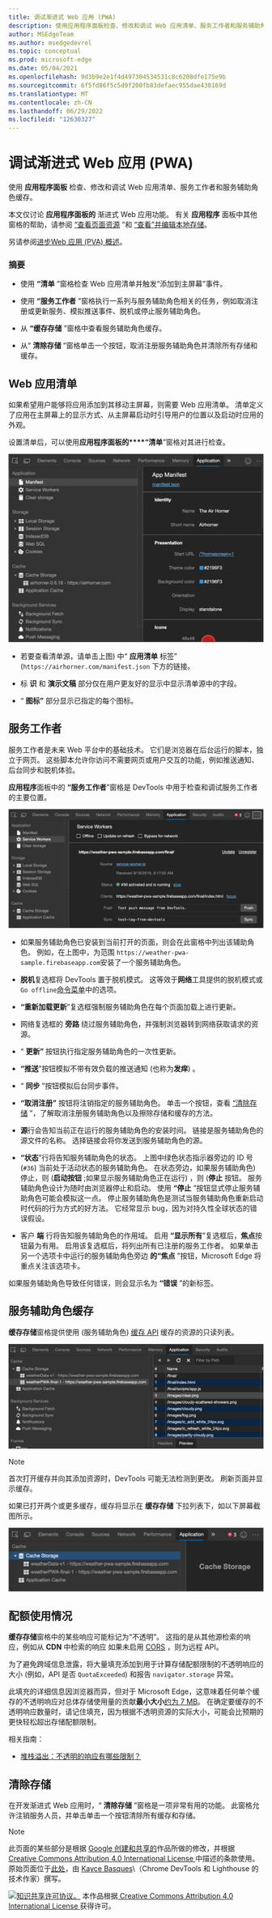 ```yaml
---
title: 调试渐进式 Web 应用 (PWA)
description: 使用应用程序面板检查、修改和调试 Web 应用清单、服务工作者和服务辅助角色缓存。
author: MSEdgeTeam
ms.author: msedgedevrel
ms.topic: conceptual
ms.prod: microsoft-edge
ms.date: 05/04/2021
ms.openlocfilehash: 9d3b9e2e1f4d497304534531c8c6208dfe175e9b
ms.sourcegitcommit: 6f5fd86f5c5d9f200fb83defaec955dae438169d
ms.translationtype: MT
ms.contentlocale: zh-CN
ms.lasthandoff: 06/29/2022
ms.locfileid: "12630327"
---
```

<!-- Copyright Kayce Basques

   Licensed under the Apache License, Version 2.0 (the "License");
   you may not use this file except in compliance with the License.
   You may obtain a copy of the License at

       https://www.apache.org/licenses/LICENSE-2.0

   Unless required by applicable law or agreed to in writing, software
   distributed under the License is distributed on an "AS IS" BASIS,
   WITHOUT WARRANTIES OR CONDITIONS OF ANY KIND, either express or implied.
   See the License for the specific language governing permissions and
   limitations under the License.  -->
# <a name="debug-progressive-web-apps-pwas"></a>调试渐进式 Web 应用 (PWA)

使用 **应用程序面板** 检查、修改和调试 Web 应用清单、服务工作者和服务辅助角色缓存。

本文仅讨论 **应用程序面板的** 渐进式 Web 应用功能。  有关 **应用程序** 面板中其他窗格的帮助，请参阅 [“查看页面资源](../resources/index.md) ”和 [“查看”并编辑本地存储](../storage/localstorage.md)。

另请参阅[进步Web 应用 (PVA) 概述](../../progressive-web-apps-chromium/index.md)。

### <a name="summary"></a>摘要

*  使用 **“清单** ”窗格检查 Web 应用清单并触发“添加到主屏幕”事件。

*  使用 **“服务工作者** ”窗格执行一系列与服务辅助角色相关的任务，例如取消注册或更新服务、模拟推送事件、脱机或停止服务辅助角色。

*  从 **“缓存存储** ”窗格中查看服务辅助角色缓存。

*  从“ **清除存储** ”窗格单击一个按钮，取消注册服务辅助角色并清除所有存储和缓存。


<!-- ====================================================================== -->
## <a name="web-app-manifest"></a>Web 应用清单

如果希望用户能够将应用添加到其移动主屏幕，则需要 Web 应用清单。  清单定义了应用在主屏幕上的显示方式、从主屏幕启动时引导用户的位置以及启动时应用的外观。

<!--Related Guides:

* [Improve user experiences with a Web App Manifest](/web/fundamentals/web-app-manifest)
* [Using App Install Banners](/web/fundamentals/app-install-banners)  -->

<!--TODO:  Link to sections when available. -->

设置清单后，可以使用**应用程序面板的****“清单**”窗格对其进行检查。

![清单窗格。](../media/manifest-pane.msft.png)

*  若要查看清单源，请单击上图) 中“ **应用清单** 标签” (`https://airhorner.com/manifest.json` 下方的链接。
<!-- *  Click the **Add to homescreen** button to simulate an Add to Homescreen event.  Check out the next section for more information.  -->

*  标 **识** 和 **演示文稿** 部分仅在用户更友好的显示中显示清单源中的字段。

*  “ **图标”** 部分显示已指定的每个图标。

<!--### Simulate Add to Homescreen events  -->

<!--A web app may only be added to a homescreen when the site is visited at least twice, with at least five minutes between visits.  While developing or debugging your Add to Homescreen workflow, the criteria is potentially inconvenient.
The **Add to homescreen** button on the **App Manifest** pane lets you simulate Add to Homescreen events whenever you want.  -->

<!--You can test out this feature with the [Microsoft I/O 2016 progressive web app](https://events.alpahabet.com/io2016/), which has proper support for Add to Homescreen.  Choosing on **Add to Homescreen** while the app is open prompts Microsoft Edge to display the "add this site to your shelf" banner, which is the desktop equivalent of the "add to homescreen" banner for mobile devices.  -->

<!--
![Add to desktop shelf.](../media/io.msft.png)
-->

<!--
> [!Tip]
> Keep the **Console** drawer open while simulating Add to Homescreen events.  The Console tells you if your manifest has any issues and logs other information about the Add to Homescreen lifecycle.  -->

<!--The **Add to Homescreen** feature cannot yet simulate the workflow for mobile devices.  Notice how the "add to shelf" prompt was triggered in the screenshot above, even though DevTools is in Device Mode (Device Emulation).  However, if you can successfully add your app to your desktop shelf, then it works for mobile, too.  -->

<!-- TODO: Rework content after sample app is created. -->

<!--If you want to test out the genuine mobile experience, you can connect a real mobile device to DevTools via [remote debugging](/debug/remote-debugging/remote-debugging), and then click the **Add to Homescreen** button (on DevTools) to trigger the "add to homescreen" prompt on the connected mobile device.  -->

<!--TODO:  Link Debug "remote debugging" sections when available. -->


<!-- ====================================================================== -->
## <a name="service-workers"></a>服务工作者

服务工作者是未来 Web 平台中的基础技术。  它们是浏览器在后台运行的脚本，独立于网页。  这些脚本允许你访问不需要网页或用户交互的功能，例如推送通知、后台同步和脱机体验。

<!--Related Guides:

* [Intro to Service Workers](/web/fundamentals/primers/service-worker)
* [Push Notifications: Timely, Relevant, and Precise](/web/fundamentals/push-notifications)  -->

<!-- [How Push Works](/web/fundamentals/push-notifications/how-push-works) -->

<!--TODO:  Link to sections when available. -->

**应用程序**面板中的 **“服务工作者**”窗格是 DevTools 中用于检查和调试服务工作者的主要位置。

![“服务辅助角色”窗格。](../media/service-workers-pane.msft.png)

*  如果服务辅助角色已安装到当前打开的页面，则会在此窗格中列出该辅助角色。  例如，在上图中，为范围 `https://weather-pwa-sample.firebaseapp.com`安装了一个服务辅助角色。

*  **脱机**复选框将 DevTools 置于脱机模式。  这等效于**网络**工具提供的脱机模式或`Go offline`[命令菜单](../command-menu/index.md)中的选项。

*  **“重新加载更新**”复选框强制服务辅助角色在每个页面加载上进行更新。

*  网络复选框的 **旁路** 绕过服务辅助角色，并强制浏览器转到网络获取请求的资源。

*  “ **更新”** 按钮执行指定服务辅助角色的一次性更新。

*  **“推送**”按钮模拟不带有效负载的推送通知 (也称为**发痒**) 。

*  “ **同步** ”按钮模拟后台同步事件。

*  **“取消注册”** 按钮将注销指定的服务辅助角色。  单击一个按钮，查看 [“清除存储](#clear-storage) ”，了解取消注册服务辅助角色以及擦除存储和缓存的方法。

*  **源**行会告知当前正在运行的服务辅助角色的安装时间。  链接是服务辅助角色的源文件的名称。  选择链接会将你发送到服务辅助角色的源。

*  **“状态**”行将告知服务辅助角色的状态。  上图中绿色状态指示器旁边的 ID 号 (`#36`) 当前处于活动状态的服务辅助角色。  在状态旁边，如果服务辅助角色) 停止，则 (**启动按钮** ;如果显示服务辅助角色正在运行) ，则 (**停止** 按钮。  服务辅助角色设计为随时由浏览器停止和启动。  使用 **“停止** ”按钮显式停止服务辅助角色可能会模拟这一点。  停止服务辅助角色是测试当服务辅助角色重新启动时代码的行为方式的好方法。  它经常显示 bug，因为对持久性全球状态的错误假设。

*  客户 **端** 行将告知服务辅助角色的作用域。  启用 **“显示所有**”复选框后，**焦点**按钮最为有用。  启用该复选框后，将列出所有已注册的服务工作者。  如果单击另一个选项卡中运行的服务辅助角色旁边 **的“焦点** ”按钮，Microsoft Edge 将重点关注该选项卡。

如果服务辅助角色导致任何错误，则会显示名为 **“错误** ”的新标签。

<!--
![Service worker with errors.](../media/sw-error.msft.png)
-->

<!--TODO:  Capture Service Worker Errors sample when available. -->
<!--TODO:  Link Web "How tickle works" sections when available. -->


<!-- ====================================================================== -->
## <a name="service-worker-caches"></a>服务辅助角色缓存

**缓存存储**窗格提供使用 (服务辅助角色) [缓存 API](https://developer.mozilla.org/docs/Web/API/Cache) 缓存的资源的只读列表。

![缓存存储窗格。](../media/cache-pane-cache-storage-resources.msft.png)

> [!NOTE]
> 首次打开缓存并向其添加资源时，DevTools 可能无法检测到更改。  刷新页面并显示缓存。

如果已打开两个或更多缓存，缓存将显示在 **缓存存储** 下拉列表下，如以下屏幕截图所示。

![缓存存储下拉列表。](../media/cache-pane-cache-storage.msft.png)


<!-- ====================================================================== -->
## <a name="quota-usage"></a>配额使用情况

**缓存存储**窗格中的某些响应可能标记为“不透明”。<!-- [opaque](/web/fundamentals/glossary#opaque-response) -->  这指的是从其他源检索的响应，例如从 **CDN** 中检索的响应<!-- [CDN](/web/fundamentals/glossary#CDN) --> 如果未启用 [CORS](https://fetch.spec.whatwg.org/#http-cors-protocol) ，则为远程 API。

<!--TODO:  Link Web "CDN" section when available. -->
<!--TODO:  Link Web "opaque" section when available. -->

为了避免跨域信息泄露，将大量填充添加到用于计算存储配额限制的不透明响应的大小 (例如，API 是否 `QuotaExceeded`) 和报告 `navigator.storage` 异常。

<!--TODO:  Link Estimating "`navigator.storage` API" sections when available. -->
<!-- [Estimating available storage space](whats-new/2017/08/estimating-available-storage-space) -->

此填充的详细信息因浏览器而异，但对于 Microsoft Edge，这意味着任何单个缓存的不透明响应对总体存储使用量的贡献**最小大小**[约为 7 MB](https://bugs.chromium.org/p/chromium/issues/detail?id=796060#c17)。  在确定要缓存的不透明响应数量时，请记住填充，因为根据不透明资源的实际大小，可能会比预期的更快轻松超出存储配额限制。

相关指南：

* [堆栈溢出：不透明的响应有哪些限制？](https://stackoverflow.com/q/39109789/385997)
<!--* [Alphabet work container: Understanding Storage Quota](/web/tools/Alphabet-work-container/guides/storage-quota#beware_of_opaque_responses)  -->

<!--TODO:  Link Work container storage quota for opaque responses section when available. -->


<!-- ====================================================================== -->
## <a name="clear-storage"></a>清除存储

在开发渐进式 Web 应用时，“ **清除存储** ”窗格是一项非常有用的功能。  此窗格允许注销服务人员，并单击单击一个按钮清除所有缓存和存储。  <!--Check out the section below to learn more.  -->

<!--Related Guides:

* [Clear Storage](/iterate/manage-data/local-storage#clear-storage)  -->

<!--TODO:  Link to sections when available. -->

<!--## Other Application panel guides

Check out the guides below for more help on the other panes of the **Application** panel.

Related Guides:

* [Inspect page resources](/iterate/manage-data/page-resources)
* [Inspect and manage local storage and caches](/iterate/manage-data/local-storage)  -->


<!-- ====================================================================== -->
> [!NOTE]
> 此页面的某些部分是根据 [Google 创建和共享的](https://developers.google.com/terms/site-policies)作品所做的修改，并根据[ Creative Commons Attribution 4.0 International License ](https://creativecommons.org/licenses/by/4.0)中描述的条款使用。
> 原始页面位于[此处](https://developer.chrome.com/docs/devtools/progressive-web-apps/)，由 [Kayce Basques](https://developers.google.com/web/resources/contributors#kayce-basques)\（Chrome DevTools 和 Lighthouse 的技术作家）撰写。

[![知识共享许可协议。](../../media/cc-logo/88x31.png)](https://creativecommons.org/licenses/by/4.0)
本作品根据[ Creative Commons Attribution 4.0 International License ](https://creativecommons.org/licenses/by/4.0)获得许可。
